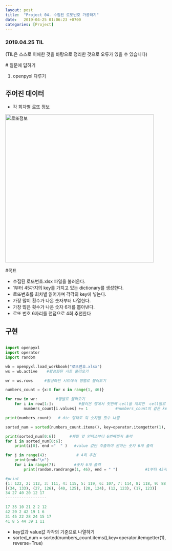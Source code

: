 ```yaml
---
layout: post
title:  "Project 04. 수집된 로또번호 가공하기"
date:   2019-04-25 01:06:23 +0700
categories: [Project]
---
```


### 2019.04.25 TIL

(TIL은 스스로 이해한 것을 바탕으로 정리한 것으로 오류가 있을 수 있습니다)

\# 질문에 답하기

1. openpyxl 다루기
 
## 주어진 데이터
 
* 각 회차별 로또 정보

<img width="463" alt="로또정보" src="https://user-images.githubusercontent.com/46436843/56659486-3a624a80-66d8-11e9-9189-40fac21e8e85.png">

#목표

* 수집된 로또번호.xlsx 파일을 불러온다.
* 1부터 45까지의 key를 가지고 있는 dictionary를 생성한다.
* 로또번호를 회차별 읽어가며 각각의 key에 넣는다.
* 가장 많이 횟수가 나온 숫자부터 나열한다.
* 가장 많은 횟수가 나온 숫자 6개를 뽑아낸다.
* 로또 번호 6자리를 랜덤으로 4회 추천한다



## 구현

```python

import openpyxl
import operator
import random

wb = openpyxl.load_workbook("로또번호.xlsx")
ws = wb.active    #활성화된 시트 불러오기

wr = ws.rows     #활성화된 시트에서 행별로 불러오기

numbers_count = {x:0 for x in range(1, 46)}

for row in wr:        #행별로 불러오기
    for i in row[1:]:           #불러온 행에서 첫번째 cell을 제외한  cell별로 추출하기 (단 아직 value값은 아님)
        numbers_count[i.values] += 1            #numbers_count의 같은 key값에 +1

print(numbers_count)   # dic 형태로 각 숫자별 횟수 나열

sorted_num = sorted(numbers_count.items(), key=operator.itemgetter(1), reverse=True)    #가장 많은 횟수가 나온 숫자 기준으로 정렬 (value 기준 정렬)

print(sorted_num[0:6])      #제일 앞 인덱스부터 6번째까지 출력
for i in sorted_num[0:6]:
    print(i[0]. end ="  " )   #value 값만 추출하여 원하는 숫자 6개 출력

for j in range(4):             # 4회 추천
    print(end="\n")
    for i in range(7):        #숫자 6개 출력
        print(random.randrange(1, 46), end = " ")            #1부터 45까지 범위 설정

#print
{1: 122, 2: 112, 3: 111, 4: 115, 5: 119, 6: 107, 7: 114, 8: 118, 9: 88, 10: 120, 11: 120, 12: 123, 13: 121, 14: 122, 15: 116, 16: 109, 17: 123, 18: 121, 19: 118, 20: 124, 21: 112, 22: 91, 23: 99, 24: 114, 25: 111, 26: 116, 27: 126, 28: 104, 29: 106, 30: 105, 31: 118, 32: 96, 33: 121, 34: 133, 35: 105, 36: 115, 37: 117, 38: 110, 39: 116, 40: 125, 41: 103, 42: 108, 43: 123, 44: 112, 45: 121}
[(34, 133), (27, 126), (40, 125), (20, 124), (12, 123), (17, 123)]
34 27 40 20 12 17 
------------------

17 35 10 21 2 2 12 
42 20 2 42 19 1 6 
31 45 22 28 24 15 17 
41 8 5 44 39 1 11

```

* key값과 value값 각각의 기준으로 나열하기
* sorted_num = sorted(numbers\_count.items(),key=operator.itemgetter(1), reverse=True) 
    

